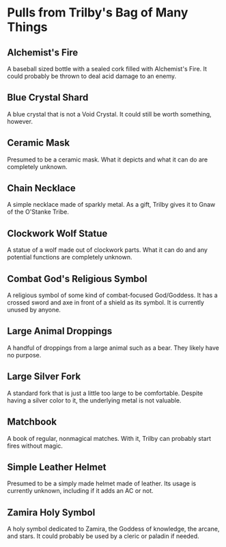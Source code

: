 # Pulls from Trilby's Bag of Many Things

## Alchemist's Fire 

A baseball sized bottle with a sealed cork filled with Alchemist's Fire. It could probably be thrown to deal acid damage to an enemy.

## Blue Crystal Shard 

A blue crystal that is not a Void Crystal. It could still be worth something, however.

## Ceramic Mask 

Presumed to be a ceramic mask. What it depicts and what it can do are completely unknown.

## Chain Necklace 

A simple necklace made of sparkly metal. As a gift, Trilby gives it to Gnaw of the O'Stanke Tribe.

## Clockwork Wolf Statue 

A statue of a wolf made out of clockwork parts. What it can do and any potential functions are completely unknown.

## Combat God's Religious Symbol 

A religious symbol of some kind of combat-focused God/Goddess. It has a crossed sword and axe in front of a shield as its symbol. It is currently unused by anyone.

## Large Animal Droppings 

A handful of droppings from a large animal such as a bear. They likely have no purpose.

## Large Silver Fork 

A standard fork that is just a little too large to be comfortable. Despite having a silver color to it, the underlying metal is not valuable.

## Matchbook 

A book of regular, nonmagical matches. With it, Trilby can probably start fires without magic.

## Simple Leather Helmet 

Presumed to be a simply made helmet made of leather. Its usage is currently unknown, including if it adds an AC or not.

## Zamira Holy Symbol 

A holy symbol dedicated to Zamira, the Goddess of knowledge, the arcane, and stars. It could probably be used by a cleric or paladin if needed.
